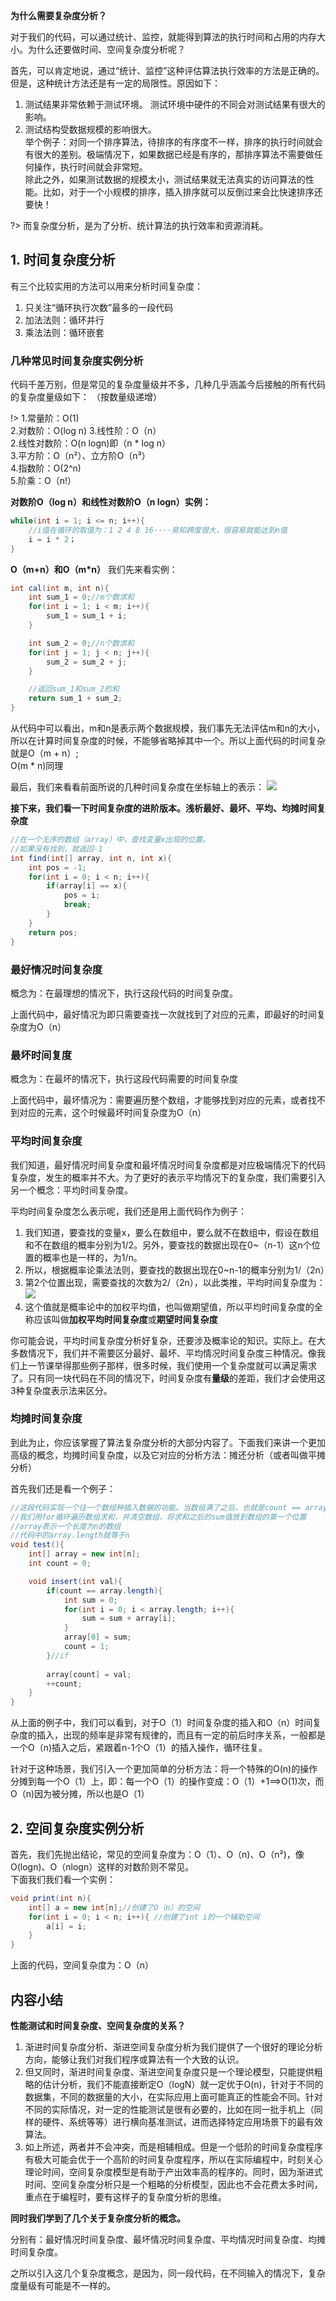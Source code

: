 **为什么需要复杂度分析？**

对于我们的代码，可以通过统计、监控，就能得到算法的执行时间和占用的内存大小。为什么还要做时间、空间复杂度分析呢？

首先，可以肯定地说，通过“统计、监控”这种评估算法执行效率的方法是正确的。但是，这种统计方法还是有一定的局限性。原因如下：
1. 测试结果非常依赖于测试环境。
测试环境中硬件的不同会对测试结果有很大的影响。
2. 测试结构受数据规模的影响很大。  
举个例子：对同一个排序算法，待排序的有序度不一样，排序的执行时间就会有很大的差别。极端情况下，如果数据已经是有序的，那排序算法不需要做任何操作，执行时间就会非常短。  
除此之外，如果测试数据的规模太小，测试结果就无法真实的访问算法的性能。比如，对于一个小规模的排序，插入排序就可以反倒过来会比快速排序还要快！  

?> 而复杂度分析，是为了分析、统计算法的执行效率和资源消耗。

## 1. 时间复杂度分析
有三个比较实用的方法可以用来分析时间复杂度：
1. 只关注“循环执行次数”最多的一段代码
2. 加法法则：循环并行
3. 乘法法则：循环嵌套

### 几种常见时间复杂度实例分析
代码千差万别，但是常见的复杂度量级并不多，几种几乎涵盖今后接触的所有代码的复杂度量级如下：
（按数量级递增）

!> 1.常量阶：O(1)  
2.对数阶：O(log n)
3.线性阶：O（n）  
2.线性对数阶：O(n logn)即（n * log n）  
3.平方阶：O（n²）、立方阶O（n³）  
4.指数阶：O(2^n)  
5.阶乘：O（n!） 

**对数阶O（log n）和线性对数阶O（n logn）实例：**
```java
while(int i = 1; i <= n; i++){
	//i值在循环的取值为：1 2 4 8 16····易知跨度很大，很容易就能达到n值
	i = i * 2；
}
```

**O（m+n）和O（m*n）**
我们先来看实例：
```java
int cal(int m, int n){
	int sum_1 = 0;//m个数求和
	for(int i = 1; i < m; i++){
		sum_1 = sum_1 + i;
	}

	int sum_2 = 0;//n个数求和
	for(int j = 1; j < n; j++){
		sum_2 = sum_2 + j;
	}

	//返回sum_1和sum_2的和
	return sum_1 + sum_2;
}
```
从代码中可以看出，m和n是表示两个数据规模，我们事先无法评估m和n的大小，所以在计算时间复杂度的时候，不能够省略掉其中一个。所以上面代码的时间复杂就是O（m + n）;   
O(m * n)同理

最后，我们来看看前面所说的几种时间复杂度在坐标轴上的表示：
![](./图片/时间复杂度图解.png)

**接下来，我们看一下时间复杂度的进阶版本。浅析最好、最坏、平均、均摊时间复杂度**

```java
//在一个无序的数组（array）中，查找变量x出现的位置。
//如果没有找到，就返回-1
int find(int[] array, int n, int x){
	int pos = -1;
	for(int i = 0; i < n; i++){
		if(array[i] == x){
			pos = i;
			break;
		}
	}
	return pos;
}
```
### 最好情况时间复杂度
概念为：在最理想的情况下，执行这段代码的时间复杂度。

上面代码中，最好情况为即只需要查找一次就找到了对应的元素，即最好的时间复杂度为O（n）

### 最坏时间复度
概念为：在最坏的情况下，执行这段代码需要的时间复杂度

上面代码中，最坏情况为：需要遍历整个数组，才能够找到对应的元素，或者找不到对应的元素，这个时候最坏时间复杂度为O（n）

### 平均时间复杂度
我们知道，最好情况时间复杂度和最坏情况时间复杂度都是对应极端情况下的代码复杂度，发生的概率并不大。为了更好的表示平均情况下的复杂度，我们需要引入另一个概念：平均时间复杂度。

平均时间复杂度怎么表示呢，我们还是用上面代码作为例子：
1. 我们知道，要查找的变量x，要么在数组中，要么就不在数组中，假设在数组和不在数组的概率分别为1/2。另外，要查找的数据出现在0~（n-1）这n个位置的概率也是一样的，为1/n。
2. 所以，根据概率论乘法法则，要查找的数据出现在0~n-1的概率分别为1/（2n）
3. 第2个位置出现，需要查找的次数为2/（2n），以此类推，平均时间复杂度为：  
![](./图片/平均时间复杂度的计算.png)
4. 这个值就是概率论中的加权平均值，也叫做期望值，所以平均时间复杂度的全称应该叫做**加权平均时间复杂度**或**期望时间复杂度**

你可能会说，平均时间复杂度分析好复杂，还要涉及概率论的知识。实际上。在大多数情况下，我们并不需要区分最好、最坏、平均情况时间复杂度三种情况。像我们上一节课举得那些例子那样，很多时候，我们使用一个复杂度就可以满足需求了。只有同一块代码在不同的情况下，时间复杂度有**量级**的差距，我们才会使用这3种复杂度表示法来区分。

### 均摊时间复杂度

到此为止，你应该掌握了算法复杂度分析的大部分内容了。下面我们来讲一个更加高级的概念，均摊时间复杂度，以及它对应的分析方法：摊还分析（或者叫做平摊分析）

首先我们还是看一个例子：
```java
//这段代码实现一个往一个数组种插入数据的功能。当数组满了之后，也就是count == array.length时，
//我们用for循环遍历数组求和，并清空数组，将求和之后的sum值放到数组的第一个位置
//array表示一个长度为n的数组
//代码中的array.length就等于n
void test(){
	int[] array = new int[n];
	int count = 0;

	void insert(int val){
		if(count == array.length){
			int sum = 0;
			for(int i = 0; i < array.length; i++){
				sum = sum + array[i];
			}
			array[0] = sum;
			count = 1;
		}//if
		
		array[count] = val;
		++count;
	}
}
```

从上面的例子中，我们可以看到，对于O（1）时间复杂度的插入和O（n）时间复杂度的插入，出现的频率是非常有规律的，而且有一定的前后时序关系，一般都是一个O（n)插入之后，紧跟着n-1个O（1）的插入操作，循环往复。

针对于这种场景，我们引入一个更加简单的分析方法：将一个特殊的O(n)的操作分摊到每一个O（1）上，即：每一个O（1）的操作变成：O（1）+1==>O(1)次，而O（n)因为被分摊，所以也是O（1）

## 2. 空间复杂度实例分析
首先，我们先抛出结论，常见的空间复杂度为：O（1）、O（n)、O（n²)，像O(logn)、O（nlogn）这样的对数阶则不常见。  
下面我们我们看一个实例：
```java
void print(int n){
	int[] a = new int[n];//创建了O（n）的空间
	for(int i = 0; i < n; i++){ //创建了int i的一个辅助空间
		a[i] = i;
	}
}
```
上面的代码，空间复杂度为：O（n）

## 内容小结
**性能测试和时间复杂度、空间复杂度的关系？**
1. 渐进时间复杂度分析、渐进空间复杂度分析为我们提供了一个很好的理论分析方向，能够让我们对我们程序或算法有一个大致的认识。  
2. 但又同时，渐进时间复杂度、渐进空间复杂度只是一个理论模型，只能提供粗略的估计分析，我们不能直接断定O（logN）就一定优于O(n)，针对于不同的数据集，不同的数据量的大小，在实际应用上面可能真正的性能会不同。针对不同的实际情况，对一定的性能测试是很有必要的，比如在同一批手机上（同样的硬件、系统等等）进行横向基准测试，进而选择特定应用场景下的最有效算法。
3. 如上所述，两者并不会冲突，而是相辅相成。但是一个低阶的时间复杂度程序有极大可能会优于一个高阶的时间复杂度程序，所以在实际编程中，时刻关心理论时间，空间复杂度模型是有助于产出效率高的程序的。同时，因为渐进式时间、空间复杂度分析只是一个粗略的分析模型，因此也不会花费太多时间，重点在于编程时，要有这样子的复杂度分析的思维。

**同时我们学到了几个关于复杂度分析的概念。**

分别有：最好情况时间复杂度、最坏情况时间复杂度、平均情况时间复杂度、均摊时间复杂度。

之所以引入这几个复杂度概念，是因为，同一段代码，在不同输入的情况下，复杂度量级有可能是不一样的。
